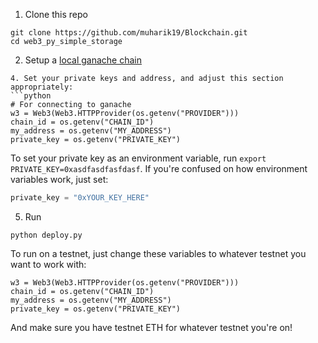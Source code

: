 1. Clone this repo
```
git clone https://github.com/muharik19/Blockchain.git
cd web3_py_simple_storage
```
2. Setup a [local ganache chain](https://www.trufflesuite.com/ganache)
```
4. Set your private keys and address, and adjust this section appropriately:
```python
# For connecting to ganache
w3 = Web3(Web3.HTTPProvider(os.getenv("PROVIDER")))
chain_id = os.getenv("CHAIN_ID")
my_address = os.getenv("MY_ADDRESS")
private_key = os.getenv("PRIVATE_KEY")
```
To set your private key as an environment variable, run `export PRIVATE_KEY=0xasdfasdfasfdasf`. If you're confused on how environment variables work, just set:
```python
private_key = "0xYOUR_KEY_HERE"
```
5. Run 
```
python deploy.py
```

To run on a testnet, just change these variables to whatever testnet you want to work with:
```
w3 = Web3(Web3.HTTPProvider(os.getenv("PROVIDER")))
chain_id = os.getenv("CHAIN_ID")
my_address = os.getenv("MY_ADDRESS")
private_key = os.getenv("PRIVATE_KEY")
```
And make sure you have testnet ETH for whatever testnet you're on!
